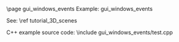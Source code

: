 \page gui_windows_events Example: gui_windows_events

See: \ref tutorial_3D_scenes

C++ example source code:
\include gui_windows_events/test.cpp

